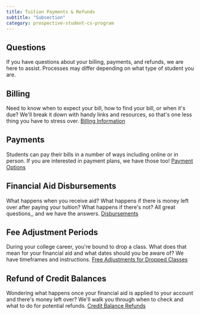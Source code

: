 ```yaml
---
title: Tuition Payments & Refunds
subtitle: "Subsection"
category: prospective-student-cs-program
---
```

## Questions 
If you have questions about your billing, payments, and refunds, we are here to assist. Processes may differ depending on what type of student you are. 

## Billing 
Need to know when to expect your bill, how to find your bill, or when it's due? We'll break it down with handy links and resources, so that's one less thing you have to stress over.
[Billing Information](https://semo.edu/student-support/financial-services/payments-refunds/billing.html)

## Payments 
Students can pay their bills in a number of ways including online or in person. If you are interested in payment plans, we have those too!
[Payment Options](https://semo.edu/student-support/financial-services/payments-refunds/payment-options.html)

## Financial Aid Disbursements 
What happens when you receive aid? What happens if there is money left over after paying your tuition? What happens if there's not? All great questions,, and we have the answers. 
[Disbursements](https://semo.edu/student-support/financial-services/payments-refunds/disbursements.html)

## Fee Adjustment Periods 
During your college career, you're bound to drop a class. What does that mean for your financial aid and what dates should you be aware of? We have timeframes and instructions. 
[Free Adjustments for Dropped Classes](https://semo.edu/student-support/financial-services/payments-refunds/withdrawal-refunds.html)

## Refund of Credit Balances
Wondering what happens once your financial aid is applied to your account and there's money left over? We'll walk you through when to check and what to do for potential refunds. 
[Credit Balance Refunds](https://semo.edu/student-support/financial-services/payments-refunds/credit-refunds.html)